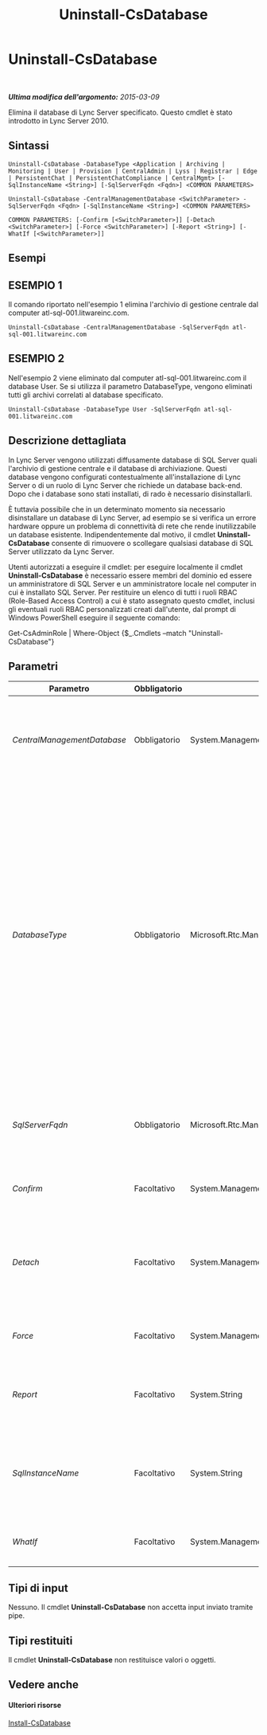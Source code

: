 ﻿---
title: Uninstall-CsDatabase
TOCTitle: Uninstall-CsDatabase
ms:assetid: bd08ac1c-cfcd-4cf8-b082-7d2e83a2837e
ms:mtpsurl: https://technet.microsoft.com/it-it/library/Gg412922(v=OCS.15)
ms:contentKeyID: 49301805
ms.date: 08/24/2015
mtps_version: v=OCS.15
ms.translationtype: HT
---

# Uninstall-CsDatabase

 

_**Ultima modifica dell'argomento:** 2015-03-09_

Elimina il database di Lync Server specificato. Questo cmdlet è stato introdotto in Lync Server 2010.

## Sintassi

    Uninstall-CsDatabase -DatabaseType <Application | Archiving | Monitoring | User | Provision | CentralAdmin | Lyss | Registrar | Edge | PersistentChat | PersistentChatCompliance | CentralMgmt> [-SqlInstanceName <String>] [-SqlServerFqdn <Fqdn>] <COMMON PARAMETERS>

    Uninstall-CsDatabase -CentralManagementDatabase <SwitchParameter> -SqlServerFqdn <Fqdn> [-SqlInstanceName <String>] <COMMON PARAMETERS>

    COMMON PARAMETERS: [-Confirm [<SwitchParameter>]] [-Detach <SwitchParameter>] [-Force <SwitchParameter>] [-Report <String>] [-WhatIf [<SwitchParameter>]]

## Esempi

## ESEMPIO 1

Il comando riportato nell'esempio 1 elimina l'archivio di gestione centrale dal computer atl-sql-001.litwareinc.com.

    Uninstall-CsDatabase -CentralManagementDatabase -SqlServerFqdn atl-sql-001.litwareinc.com 

## ESEMPIO 2

Nell'esempio 2 viene eliminato dal computer atl-sql-001.litwareinc.com il database User. Se si utilizza il parametro DatabaseType, vengono eliminati tutti gli archivi correlati al database specificato.

    Uninstall-CsDatabase -DatabaseType User -SqlServerFqdn atl-sql-001.litwareinc.com 

## Descrizione dettagliata

In Lync Server vengono utilizzati diffusamente database di SQL Server quali l'archivio di gestione centrale e il database di archiviazione. Questi database vengono configurati contestualmente all'installazione di Lync Server o di un ruolo di Lync Server che richiede un database back-end. Dopo che i database sono stati installati, di rado è necessario disinstallarli.

È tuttavia possibile che in un determinato momento sia necessario disinstallare un database di Lync Server, ad esempio se si verifica un errore hardware oppure un problema di connettività di rete che rende inutilizzabile un database esistente. Indipendentemente dal motivo, il cmdlet **Uninstall-CsDatabase** consente di rimuovere o scollegare qualsiasi database di SQL Server utilizzato da Lync Server.

Utenti autorizzati a eseguire il cmdlet: per eseguire localmente il cmdlet **Uninstall-CsDatabase** è necessario essere membri del dominio ed essere un amministratore di SQL Server e un amministratore locale nel computer in cui è installato SQL Server. Per restituire un elenco di tutti i ruoli RBAC (Role-Based Access Control) a cui è stato assegnato questo cmdlet, inclusi gli eventuali ruoli RBAC personalizzati creati dall'utente, dal prompt di Windows PowerShell eseguire il seguente comando:

Get-CsAdminRole | Where-Object {$\_.Cmdlets –match "Uninstall-CsDatabase"}

## Parametri


<table>
<colgroup>
<col style="width: 25%" />
<col style="width: 25%" />
<col style="width: 25%" />
<col style="width: 25%" />
</colgroup>
<thead>
<tr class="header">
<th>Parametro</th>
<th>Obbligatorio</th>
<th>Tipo</th>
<th>Descrizione</th>
</tr>
</thead>
<tbody>
<tr class="odd">
<td><p><em>CentralManagementDatabase</em></p></td>
<td><p>Obbligatorio</p></td>
<td><p>System.Management.Automation.SwitchParameter</p></td>
<td><p>Se presente, disinstalla l'archivio di gestione centrale. Non è possibile utilizzare entrambi i parametri CentralManagementDatabase e DatabaseType nello stesso comando.</p></td>
</tr>
<tr class="even">
<td><p><em>DatabaseType</em></p></td>
<td><p>Obbligatorio</p></td>
<td><p>Microsoft.Rtc.Management.Deployment.DatabaseNameType</p></td>
<td><p>Database da eliminare. I valori validi sono:</p>
<p>Application</p>
<p>Archiving</p>
<p>CentralAdmin</p>
<p>CentralMgmt</p>
<p>Edge</p>
<p>Lyss</p>
<p>Monitoring</p>
<p>PersistentChat</p>
<p>PersistentChatCompliance</p>
<p>Provision</p>
<p>Registrar</p>
<p>User</p>
<p>Per eliminare l'archivio di gestione centrale, utilizzare il parametro CentralManagementDatabase.</p></td>
</tr>
<tr class="odd">
<td><p><em>SqlServerFqdn</em></p></td>
<td><p>Obbligatorio</p></td>
<td><p>Microsoft.Rtc.Management.Deploy.Fqdn</p></td>
<td><p>Nome di dominio completo (FQDN) del computer o del cluster di SQL Server in cui si trova il database, ad esempio -SqlServer atl-sql-001.litwareinc.com.</p></td>
</tr>
<tr class="even">
<td><p><em>Confirm</em></p></td>
<td><p>Facoltativo</p></td>
<td><p>System.Management.Automation.SwitchParameter</p></td>
<td><p>Viene visualizzata una richiesta di conferma prima di eseguire il comando.</p></td>
</tr>
<tr class="odd">
<td><p><em>Detach</em></p></td>
<td><p>Facoltativo</p></td>
<td><p>System.Management.Automation.SwitchParameter</p></td>
<td><p>Se presente, scollega il database specificato. Una volta scollegato il database, tutti i blocchi a livello di file imposti da SQL Server vengono rimossi. Ciò consente di accedere direttamente ai file di database, ad esempio per copiare i file in un altro computer.</p></td>
</tr>
<tr class="even">
<td><p><em>Force</em></p></td>
<td><p>Facoltativo</p></td>
<td><p>System.Management.Automation.SwitchParameter</p></td>
<td><p>Se presente, forza la rimozione del database anche se il database è attualmente in uso.</p></td>
</tr>
<tr class="odd">
<td><p><em>Report</em></p></td>
<td><p>Facoltativo</p></td>
<td><p>System.String</p></td>
<td><p>Consente di specificare un percorso per il file di log creato durante l'esecuzione del cmdlet, ad esempio -Report &quot;C:\Logs\UninstallDatabase.html&quot;</p></td>
</tr>
<tr class="even">
<td><p><em>SqlInstanceName</em></p></td>
<td><p>Facoltativo</p></td>
<td><p>System.String</p></td>
<td><p>Nome dell'istanza del database contenente il database da rimuovere. Un'istanza del database è un insieme di processi in esecuzione che consente di accedere ai file di database.</p></td>
</tr>
<tr class="odd">
<td><p><em>WhatIf</em></p></td>
<td><p>Facoltativo</p></td>
<td><p>System.Management.Automation.SwitchParameter</p></td>
<td><p>Descrive ciò che accadrebbe se si eseguisse il comando senza eseguirlo realmente.</p></td>
</tr>
</tbody>
</table>


## Tipi di input

Nessuno. Il cmdlet **Uninstall-CsDatabase** non accetta input inviato tramite pipe.

## Tipi restituiti

Il cmdlet **Uninstall-CsDatabase** non restituisce valori o oggetti.

## Vedere anche

#### Ulteriori risorse

[Install-CsDatabase](install-csdatabase.md)

